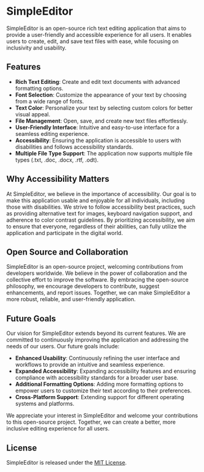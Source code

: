 # SimpleEditor

SimpleEditor is an open-source rich text editing application that aims to provide a user-friendly and accessible experience for all users. It enables users to create, edit, and save text files with ease, while focusing on inclusivity and usability.

## Features

- **Rich Text Editing**: Create and edit text documents with advanced formatting options.
- **Font Selection**: Customize the appearance of your text by choosing from a wide range of fonts.
- **Text Color**: Personalize your text by selecting custom colors for better visual appeal.
- **File Management**: Open, save, and create new text files effortlessly.
- **User-Friendly Interface**: Intuitive and easy-to-use interface for a seamless editing experience.
- **Accessibility**: Ensuring the application is accessible to users with disabilities and follows accessibility standards.
- **Multiple File Type Support**: The application now supports multiple file types (.txt, .doc, .docx, .rtf, .odt).

## Why Accessibility Matters

At SimpleEditor, we believe in the importance of accessibility. Our goal is to make this application usable and enjoyable for all individuals, including those with disabilities. We strive to follow accessibility best practices, such as providing alternative text for images, keyboard navigation support, and adherence to color contrast guidelines. By prioritizing accessibility, we aim to ensure that everyone, regardless of their abilities, can fully utilize the application and participate in the digital world.

## Open Source and Collaboration

SimpleEditor is an open-source project, welcoming contributions from developers worldwide. We believe in the power of collaboration and the collective effort to improve the software. By embracing the open-source philosophy, we encourage developers to contribute, suggest enhancements, and report issues. Together, we can make SimpleEditor a more robust, reliable, and user-friendly application.

## Future Goals

Our vision for SimpleEditor extends beyond its current features. We are committed to continuously improving the application and addressing the needs of our users. Our future goals include:

- **Enhanced Usability**: Continuously refining the user interface and workflows to provide an intuitive and seamless experience.
- **Expanded Accessibility**: Expanding accessibility features and ensuring compliance with accessibility standards for a broader user base.
- **Additional Formatting Options**: Adding more formatting options to empower users to customize their text according to their preferences.
- **Cross-Platform Support**: Extending support for different operating systems and platforms.

We appreciate your interest in SimpleEditor and welcome your contributions to this open-source project. Together, we can create a better, more inclusive editing experience for all users.

## License

SimpleEditor is released under the [MIT License](LICENSE).
